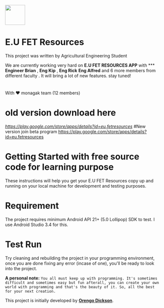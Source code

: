 <img src="https://yt3.ggpht.com/a/AGF-l79xxreM4k5oq1461DmD_7zVybAxjqJXIitf8A=s900-mo-c-c0xffffffff-rj-k-no" width="65"></a>

# E.U FET Resources


This project was written by  Agricultural Engineering Student
 
We are currently working very hard on **E.U FET RESOURCES APP** with ***⁩ **Engineer Brian**⁩ , **⁨Eng Kip⁩**   , **Eng Rick⁩** **⁨Eng Alfred**⁩ and 6 more members from different faculty . It will bring a lot of new features. 
stay tuned!
# 
With ❤ monagak team (12 members)

# old version download here
*https://play.google.com/store/apps/details?id=eu.fetresources*
#New version
join beta program https://play.google.com/store/apps/details?id=eu.fetresources
# Getting Started with free source code for learning purpose
These instructions will help you get your E.U FET Resources copy up and running on your local machine for development and testing purposes.


# Requirement
The project requires minimum Android API 21+ (5.0 Lollipop) SDK to test. I use Android Studio 3.4 for this.

# Test Run
Try cleaning and rebuilding the project in your programming environment, once you are done fixing any error (incase of one), you'll be ready to look into the project.



**A personal note:** `You all must keep up with programming. It's sometimes difficult and sometimes easy but fun afterall, you can create your own world with programming and that's the beauty of it. So, all the best for your next creation.`

This project is initially developed by **[Orengo Dickson](hhttps://github.com/dicksonorengo)**.

